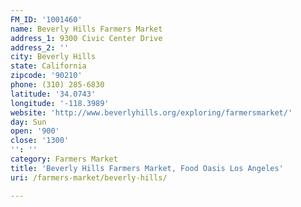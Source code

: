 ```yaml
---
FM_ID: '1001460'
name: Beverly Hills Farmers Market
address_1: 9300 Civic Center Drive
address_2: ''
city: Beverly Hills
state: California
zipcode: '90210'
phone: (310) 285-6830
latitude: '34.0743'
longitude: '-118.3989'
website: 'http://www.beverlyhills.org/exploring/farmersmarket/'
day: Sun
open: '900'
close: '1300'
'': ''
category: Farmers Market
title: 'Beverly Hills Farmers Market, Food Oasis Los Angeles'
uri: /farmers-market/beverly-hills/

---
```


